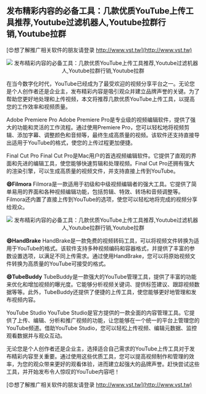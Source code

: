 ## **发布精彩内容的必备工具：几款优质YouTube上传工具推荐,Youtube过滤机器人,Youtube拉群行销,Youtube拉群**

[😍想了解推广相关软件的朋友请登录 http://www.vst.tw](http://www.vst.tw)

 <center><img src="https://vst.tw/MP4/tuiguang/png/2.png" alt="发布精彩内容的必备工具：几款优质YouTube上传工具推荐,Youtube过滤机器人,Youtube拉群行销,Youtube拉群"></center>

在当今数字化时代，YouTube已经成为了最受欢迎的视频分享平台之一。无论您是个人创作者还是企业主，发布精彩内容是吸引观众并建立品牌声誉的关键。为了帮助您更好地处理和上传视频，本文将推荐几款优质YouTube上传工具，以提高您的工作效率和视频质量。

Adobe Premiere Pro
Adobe Premiere Pro是专业级的视频编辑软件，提供了强大的功能和灵活的工作流程。通过使用Premiere Pro，您可以轻松地将视频剪辑、添加字幕、调整颜色和音频等，最终生成高质量的视频。该软件还支持直接导出适用于YouTube的格式，使您的上传过程更加便捷。

Final Cut Pro
Final Cut Pro是Mac用户的首选视频编辑软件。它提供了直观的界面和先进的编辑工具，使您能够快速剪辑和处理视频。Final Cut Pro还拥有强大的渲染引擎，可以生成高质量的视频文件，并支持直接上传到YouTube。

**😄Filmora**
Filmora是一款适用于初级和中级视频编辑者的强大工具。它提供了简单易用的界面和各种视频编辑功能，包括剪辑、特效、转场和音频调整等。Filmora还内置了直接上传到YouTube的选项，使您可以轻松地将完成的视频分享给观众。

 <center><img src="https://vst.tw/MP4/tuiguang/png/0.png" alt="发布精彩内容的必备工具：几款优质YouTube上传工具推荐,Youtube过滤机器人,Youtube拉群行销,Youtube拉群"></center>

**😄HandBrake**
HandBrake是一款免费的视频转码工具，可以将视频文件转换为适用于YouTube的格式。该软件支持多种视频编码和容器格式，并提供了丰富的参数设置选项，以满足不同上传需求。通过使用HandBrake，您可以将原始视频文件转换为高质量的YouTube可接受的格式。

**😄TubeBuddy**
TubeBuddy是一款强大的YouTube管理工具，提供了丰富的功能来优化和增加视频的曝光度。它能够分析视频关键词、提供标签建议、跟踪视频数据等等。此外，TubeBuddy还提供了便捷的上传工具，使您能够更好地管理和发布视频内容。

YouTube Studio
YouTube Studio是官方提供的一款全面的内容管理工具。它提供了上传、编辑、分析和推广视频的功能，让您能够在一个统一的平台上管理您的YouTube频道。借助YouTube Studio，您可以轻松上传视频、编辑元数据、监控观看数据并与观众互动。

无论您是个人创作者还是企业主，选择适合自己需求的YouTube上传工具对于发布精彩内容至关重要。通过使用这些优质工具，您可以提高视频制作和管理的效率，为您的观众带来更好的观看体验，进而建立起强大的品牌声誉。赶快尝试这些工具，并开始发布令人惊叹的YouTube内容吧！

[😍想了解推广相关软件的朋友请登录 http://www.vst.tw](http://www.vst.tw)



